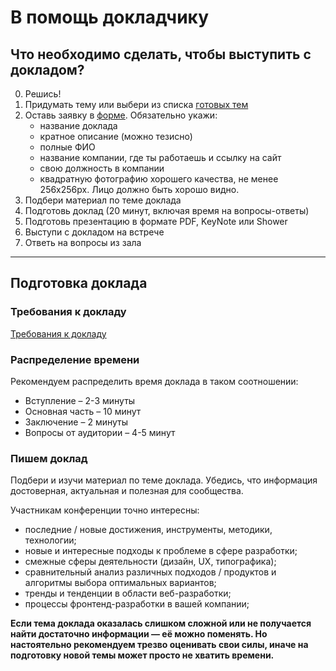 # В помощь докладчику


## Что необходимо сделать, чтобы выступить с докладом?

0. Решись!
0. Придумать тему или выбери из списка [готовых тем](https://github.com/pitercss/talks)
0. Оставь заявку в [форме](https://docs.google.com/forms/d/e/1FAIpQLSe54sCg3DjMM-nfM7MYzDv-hkzjvuILBtNZFTyz4TzuKYia6A/viewform). Обязательно укажи:
	* название доклада
	* кратное описание (можно тезисно)
	* полные ФИО
	* название компании, где ты работаешь и ссылку на сайт
	* свою должность в компании
	* квадратную фотографию хорошего качества, не менее 256х256px. Лицо должно быть хорошо видно.
0. Подбери материал по теме доклада
0. Подготовь доклад (20 минут, включая время на вопросы-ответы) 
0. Подготовь презентацию в формате PDF, KeyNote или Shower
0. Выступи с докладом на встрече
0. Ответь на вопросы из зала

***

## Подготовка доклада

### Требования к докладу

[Требования к докладу](https://trello.com/c/TYhB2xyo/99-%D1%81%D0%BE%D0%B1%D1%80%D0%B0%D1%82%D1%8C-%D1%82%D1%80%D0%B5%D0%B1%D0%BE%D0%B2%D0%B0%D0%BD%D0%B8%D1%8F-%D0%B4%D0%BB%D1%8F-%D0%B4%D0%BE%D0%BA%D0%BB%D0%B0%D0%B4%D0%B0)

### Распределение времени

Рекомендуем распределить время доклада в таком соотношении:

* Вступление – 2-3 минуты
* Основная часть – 10 минут
* Заключение – 2 минуты
* Вопросы от аудитории – 4-5 минут

### Пишем доклад

Подбери и изучи материал по теме доклада. Убедись, что информация достоверная, актуальная и полезная для сообщества.

Участникам конференции точно интересны:

* последние / новые достижения, инструменты, методики, технологии;
* новые и интересные подходы к проблеме в сфере разработки;
* смежные сферы деятельности (дизайн, UX, типографика);
* сравнительный анализ различных подходов / продуктов и алгоритмы выбора оптимальных вариантов;
* тренды и тенденции в области веб-разработки;
* процессы фронтенд-разработки в вашей компании;

**__Если тема доклада оказалась слишком сложной или не получается найти достаточно информации — её можно поменять. Но настоятельно рекомендуем трезво оценивать свои силы, иначе на подготовку новой темы может просто не хватить времени.__**